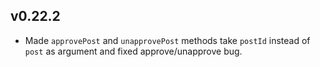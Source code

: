 ## v0.22.2

* Made `approvePost` and `unapprovePost` methods take `postId` instead of `post` as argument and fixed approve/unapprove bug. 